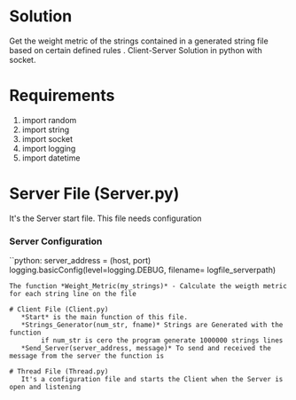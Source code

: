# Solution
Get the weight metric of the strings contained in a generated string file based on certain defined rules .
Client-Server Solution in python with socket.

# Requirements
1. import random
2. import string
3. import socket
4. import logging
5. import datetime

# Server File (Server.py)
It's the Server start file.
This file needs configuration 
   ### Server Configuration
``python:
server_address = (host, port) 
logging.basicConfig(level=logging.DEBUG, filename= logfile_serverpath)
```  
The function *Weight_Metric(my_strings)* - Calculate the weigth metric for each string line on the file   

# Client File (Client.py)
   *Start* is the main function of this file.
   *Strings_Generator(num_str, fname)* Strings are Generated with the function
        if num_str is cero the program generate 1000000 strings lines
   *Send_Server(server_address, message)* To send and received the message from the server the function is 

# Thread File (Thread.py)
   It's a configuration file and starts the Client when the Server is open and listening

